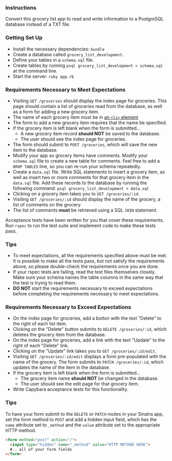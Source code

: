 ### Instructions

Convert this grocery list app to read and write information to a PostgreSQL database instead of a TXT file.

### Getting Set Up

* Install the necessary dependencies: `bundle`
* Create a database called `grocery_list_development`.
* Define your tables in a `schema.sql` file.
* Create tables by running `psql grocery_list_development < schema.sql` at the command line.
* Start the server: `ruby app.rb`

### Requirements Necessary to Meet Expectations

* Visiting `GET /groceries` should display the index page for groceries. This page should contain a list of groceries read from the database, as well as a form for adding a new grocery item.
* The name of each grocery item must be in [an `<li>` element](https://developer.mozilla.org/en-US/docs/Web/HTML/Element/li)
* The form to add a new grocery item requires that the name be specified.
* If the grocery item is left blank when the form is submitted...
  - A new grocery item record **should NOT** be saved to the database.
  - The user should see the index page for groceries.
* The form should submit to `POST /groceries`, which will save the new item to the database.
* Modify your app so grocery items have comments. Modify your `schema.sql` file to create a new table for comments. Feel free to add a `DROP TABLES` line, so you can re-run your schema repeatedly.
* Create a `data.sql` file. Write SQL statements to insert a grocery item, as well as insert two or more comments for that grocery item in the `data.sql` file. Add these records to the database by running the following command: `psql grocery_list_development < data.sql`
* Clicking on a grocery item takes you to `GET /groceries/:id`.
* Visiting `GET /groceries/:id` should display the name of the grocery, a list of comments on the grocery.
* The list of comments **must** be retrieved using a SQL `JOIN` statement.

Acceptance tests have been written for you that cover these requirements. Run `rspec` to run the test suite and implement code to make these tests pass.

### Tips

* To meet expectations, all the requirements specified above must be met. It is possible to make all the tests pass, but not satisfy the requirements above, so please double-check the requirements once you are done.
* If your rspec tests are failing, read the test files themselves closely. Make sure your schema names the table columns in the same way that the test is trying to read them.
* **DO NOT** start the requirements necessary to exceed expectations before completing the requirements necessary to meet expectations.

### Requirements Necessary to Exceed Expectations

* On the index page for groceries, add a button with the text "Delete" to the right of each list item.
* Clicking on the "Delete" button submits to `DELETE /groceries/:id`, which deletes the grocery item from the database.
* On the index page for groceries, add a link with the text "Update" to the right of each "Delete" link.
* Clicking on the "Update" link takes you to `GET /groceries/:id/edit`.
* Visiting `GET /groceries/:id/edit` displays a form pre-populated with the name of the grocery. The form submits to `PATCH /groceries/:id`, which updates the name of the item in the database.
* If the grocery item is left blank when the form is submitted...
  - The grocery item name **should NOT** be changed in the database.
  - The user should see the edit page for that grocery item.
* Write Capybara acceptance tests for this functionality.

### Tips

To have your form submit to the `DELETE` or `PATCH` routes in your Sinatra app, set the form method to `POST` and add a hidden input field, which has the `name` attribute set to `_method` and the `value` attribute set to the appropriate HTTP method.

```html
<form method="post" action="/">
  <input type="hidden" name="_method" value="HTTP METHOD HERE">
  #.. all of your form fields
</form>
```
